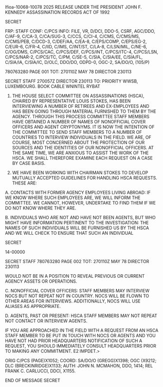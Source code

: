 Ifioa-10068-10078
2025 RELEASE UNDER THE PRESIDENT JOHN F. KENNEDY ASSASSINATION RECORDS ACT OF 1992

SECRET

FRP: STAFF
CONF: C/PCS
INFO: FILE, VR, D/DCI, DDO-5, CSRF, AGC/DDO, C/AF-9, C/CA-3, C/CA/SUG-3, C/CCS, C/CI-4, C/CMS, C/CMS/MS, C/CMS/PEB, C/DCD-3,
C/DEF/AA, C/EA-8, C/EPS/COMP, C/EPS/EG-2, C/EUR-6, C/FR-4, C/IID, C/IMS, C/INT/ST, C/LA-8, C/LSN/MIL, C/NE-6, C/OG/DMS, C/PCS/CAC, C/PCS/DEF,
C/PCS/INT, C/PCS/ITC-4, C/PCS/LSN, C/PCS/NAR-2, C/PCS/TC, C/PM, C/SE-5, C/SIA, C/SIA/EE, C/SIA/FL, C/SIA/IA, C/SIA/IC, D/OLC, DDO/DO, ODPD-0,
OGC-2, SA/DO/O, (105/P)

780763280
PAGE 001
TOT: 270110Z MAY 78
DIRECTOR 230113

SECRET
STAFF 270057Z DIRECTOR 230113
TO: PRIORITY WWSB, LUXEMBOURG.
BOOK CABLE
WNINTEL RYBAT

1. THE HOUSE SELECT COMMITTEE ON ASSASSINATIONS (HSCA), CHAIRED BY REPRESENTATIVE LOUIS STOKES, HAS BEEN INTERVIEWING A NUMBER OF RETIREES AND EX-EMPLOYEES AND HAS BEEN GOING THROUGH MATERIAL FURNISHED TO THEM BY THE AGENCY. THROUGH THIS PROCESS COMMITTEE STAFF MEMBERS HAVE OBTAINED A NUMBER OF NAMES OF NONOFFICIAL COVER OFFICERS AND AGENT CRYPTONYMS. IT IS NOW THE INTENTION OF THE COMMITTEE TO SEND STAFF MEMBERS TO A NUMBER OF COUNTRIES TO INTERVIEW INDIVIDUALS IN THE FIELD. WE ARE, OF COURSE, MOST CONCERNED ABOUT THE PROTECTION OF OUR SOURCES AND THE IDENTITIES OF OUR NONOFFICIAL OFFICERS. AT THE SAME TIME, WE ARE ANXIOUS TO ASSIST THE WORK OF THE HSCA. WE SHALL THEREFORE EXAMINE EACH REQUEST ON A CASE BY CASE BASIS.

2. WE HAVE BEEN WORKING WITH CHAIRMAN STOKES TO DEVELOP MUTUALLY ACCEPTED GUIDELINES FOR HANDLING HSCA REQUESTS. THESE ARE:

A. CONTACTS WITH FORMER AGENCY EMPLOYEES LIVING ABROAD:
IF WE KNOW WHERE SUCH EMPLOYEES ARE, WE WILL INFORM THE COMMITTEE. WE CANNOT, HOWEVER, UNDERTAKE TO FIND THEM IF WE DO NOT KNOW WHERE THEY ARE.

B. INDIVIDUALS WHO ARE NOT AND HAVE NOT BEEN AGENTS, BUT WHO MIGHT HAVE INFORMATION PERTINENT TO THE INVESTIGATION:
THE NAMES OF SUCH INDIVIDUALS WILL BE FURNISHED US BY THE HSCA AND WE WILL CHECK TO ENSURE THAT SUCH AN INDIVIDUAL

SECRET

14-00000

SECRET
STAFF
780763280
PAGE 002
TOT: 270110Z MAY 78
DIRECTOR 230113

WOULD NOT BE IN A POSITION TO REVEAL PREVIOUS OR CURRENT AGENCY ASSETS OR OPERATIONS.

C. NONOFFICIAL COVER OFFICERS:
STAFF MEMBERS MAY INTERVIEW NOCS BUT NOT REPEAT NOT IN COUNTRY. NOCS WILL BE FLOWN TO OTHER AREAS FOR INTERVIEWS. ADDITIONALLY, NOCS WILL USE ALIASES AS APPROPRIATE.

D. AGENTS, PAST OR PRESENT:
HSCA STAFF MEMBERS MAY NOT REPEAT NOT CONTACT OR INTERVIEW AGENTS.

IF YOU ARE APPROACHED IN THE FIELD WITH A REQUEST FROM AN HSCA STAFF MEMBER TO BE PUT IN TOUCH WITH NOCS OR AGENTS AND YOU HAVE NOT HAD PRIOR HEADQUARTERS NOTIFICATION OF SUCH A REQUEST, YOU SHOULD IMMEDIATELY CONSULT HEADQUARTERS PRIOR TO MAKING ANY COMMITMENT. E2 IMPDET.>

ORIG C/PCS (PAGE)X1052; COORD: SA/DO/O (GREGG)X1398; OGC (X9212; DLC (BRECKINRIDGE)X1133; AUTH: JOHN N. MCMAHON, DDO, 1414;
REL FRANK C. CARLUCCI, DDCI, X1155.

END OF MESSAGE
SECRET
